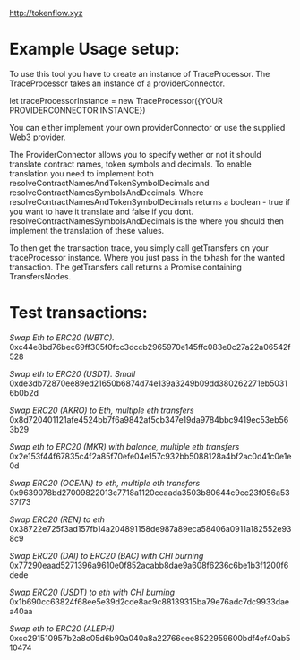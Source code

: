 http://tokenflow.xyz

# Example Usage setup:

To use this tool you have to create an instance of TraceProcessor.
The TraceProcessor takes an instance of a providerConnector.

let traceProcessorInstance = new TraceProcessor({YOUR PROVIDERCONNECTOR INSTANCE})

You can either implement your own providerConnector or use the supplied Web3 provider.

The ProviderConnector allows you to specify wether or not it should translate contract names, token symbols and decimals.
To enable translation you need to implement both resolveContractNamesAndTokenSymbolDecimals and resolveContractNamesSymbolsAndDecimals.
Where resolveContractNamesAndTokenSymbolDecimals returns a boolean - true if you want to have it translate and false if you dont.
resolveContractNamesSymbolsAndDecimals is the where you should then implement the translation of these values.

To then get the transaction trace, you simply call getTransfers on your traceProcessor instance. Where you just pass in the txhash for the wanted transaction.
The getTransfers call returns a Promise containing TransfersNodes.

# Test transactions:

_Swap Eth to ERC20 (WBTC)._
0xc44e8bd76bec69ff305f0fcc3dccb2965970e145ffc083e0c27a22a06542f528

_Swap eth to ERC20 (USDT). Small_
0xde3db72870ee89ed21650b6874d74e139a3249b09dd380262271eb50316b0b2d

_Swap ERC20 (AKRO) to Eth, multiple eth transfers_
0x8d720401121afe4524bb7f6a9842af5cb347e19da9784bbc9419ec53eb563b29

_Swap eth to ERC20 (MKR) with balance, multiple eth transfers_
0x2e153f44f67835c4f2a85f70efe04e157c932bb5088128a4bf2ac0d41c0e1e0d

_Swap ERC20 (OCEAN) to eth, multiple eth transfers_
0x9639078bd27009822013c7718a1120ceaada3503b80644c9ec23f056a5337f73

_Swap ERC20 (REN) to eth_
0x38722e725f3ad157fb14a204891158de987a89eca58406a0911a182552e938c9

_Swap ERC20 (DAI) to ERC20 (BAC) with CHI burning_
0x77290eaad5271396a9610e0f852acabb8dae9a608f6236c6be1b3f1200f6dede

_Swap ERC20 (USDT) to eth with CHI burning_
0x1b690cc63824f68ee5e39d2cde8ac9c88139315ba79e76adc7dc9933daea40aa

_Swap eth to ERC20 (ALEPH)_
0xcc291510957b2a8c05d6b90a040a8a22766eee8522959600bdf4ef40ab510474
